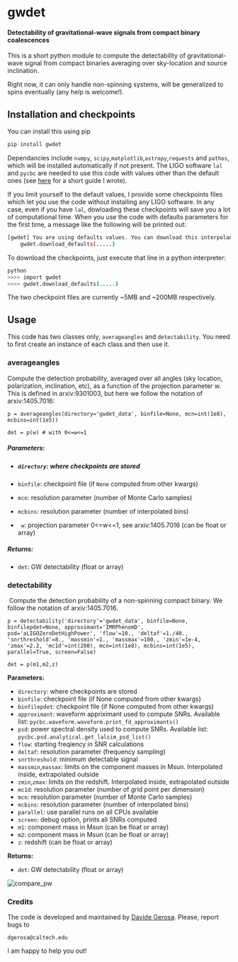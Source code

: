 # gwdet
#### Detectability of gravitational-wave signals from compact binary coalescences

This is a short python module to compute the detectability of gravitational-wave signal from compact binaries averaging over sky-location and source inclination.

Right now, it can only handle non-spinning systems, will be generalized to spins eventually (any help is welcome!).



## Installation and checkpoints

You can install this using pip

~~~bash
pip install gwdet
~~~

Dependancies include `numpy`, `scipy`,`matplotlib`,`astropy`,`requests` and `pathos`, which will be installed automatically if not present. The LIGO software `lal` and `pycbc` are needed to use this code with values other than the default ones (see [here](https://davidegerosa.com/installlal/) for a short guide I wrote). 

If you limit yourself to the default values, I provide some checkpoints files which let you use the code without installing any LIGO software. In any case, even if you have `lal`, dowloading these checkpoints will save you a lot of computational time. When you use the code with defaults parameters for the first time, a message like the following will be printed out:

~~~bash
[gwdet] You are using defaults values. You can download this interpolant. Use:
    gwdet.download_defaults(.....)
~~~

To download the checkpoints, just execute that line in a python interpreter:

~~~~bash
python
>>>> import gwdet
>>>> gwdet.download_defaults(.....)
~~~~

The two checkpoint files are currently ~5MB and ~200MB respectively.



## Usage

This code has two classes only, `averageangles` and `detectability`. You need to first create an instance of each class and then use it.

### averageangles

Compute the detection probability, averaged over all angles (sky location, polarization, inclination, etc), as a function of the projection parameter w. This is defined in arxiv:9301003, but here we follow the notation of arxiv:1405.7016:

```
p = averageangles(directory='gwdet_data', binfile=None, mcn=int(1e8), mcbins=int(1e5))

det = p(w) # with 0<=w<=1
```

##### **Parameters**:

- ##### `directory`: where checkpoints are stored

- `binfile`: checkpoint file (if `None` computed from other kwargs)

- `mcn`: resolution parameter (number of Monte Carlo samples)

- `mcbins`: resolution parameter (number of interpolated bins)

- ` w`: projection parameter 0<=w<=1, see arxiv:1405.7016 (can be float or array)

##### **Returns**:

- `det`: GW detectability (float or array)



### detectability

​    Compute the detection probability of a non-spinning compact binary. We follow the notation of arxiv:1405.7016.

```
p = detectability('directory'='gwdet_data', binfile=None, binfilepdet=None, approximant='IMRPhenomD', psd='aLIGOZeroDetHighPower', 'flow'=10., 'deltaf'=1./40., 'snrthreshold'=8., 'massmin'=1., 'massmax'=100., 'zmin'=1e-4, 'zmax'=2.2, 'mc1d'=int(200), mcn=int(1e8), mcbins=int(1e5), parallel=True, screen=False)

det = p(m1,m2,z)
```

**Parameters:**

- `directory`: where checkpoints are stored
- `binfile`: checkpoint file (if None computed from other kwargs)
- `binfilepdet`: checkpoint file (if None computed from other kwargs)
- `approximant`: waveform appriximant used to compute SNRs. Available list: `pycbc.waveform.waveform.print_fd_approximants()`
- `psd`: power spectral density used to compute SNRs. Available list: `pycbc.psd.analytical.get_lalsim_psd_list()`
- `flow`: starting freqiency in SNR calculations
- `deltaf`: resolution parameter (frequency sampling)
- `snrthreshold`: minimum detectable signal
- `massmin`,`massax`: limits on the component masses in Msun. Interpolated inside, extrapolated outside
- `zmin`,`zmax`: limits on the redshift. Interpolated inside, extrapolated outside
- `mc1d`: resolution parameter (number of grid point per dimension)
- `mcn`: resolution parameter (number of Monte Carlo samples)
- `mcbins`: resolution parameter (number of interpolated bins)
- `parallel`: use parallel runs on all CPUs available
- `screen`: debug option, prints all SNRs computed
- `m1`: component mass in Msun (can be float or array)
- `m2`: component mass in Msun (can be float or array)
- `z`: redshift (can be float or array)

**Returns:**

- `det`: GW detectability (float or array)




![compare_pw](https://user-images.githubusercontent.com/7237041/30336315-ad8243a4-9799-11e7-9f1e-2c603b86dd80.png)



### Credits

The code is developed and maintained by [Davide Gerosa](https://github.com/dgerosa/precession/blob/master/www.davidegerosa.com). Please, report bugs to

```
dgerosa@caltech.edu
```

I am happy to help you out!
